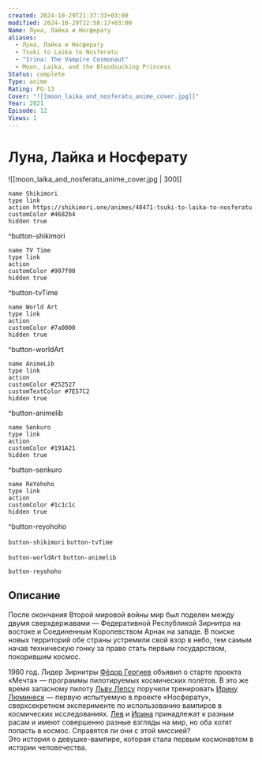 ```yaml
---
created: 2024-10-29T21:37:33+03:00
modified: 2024-10-29T22:58:17+03:00
Name: Луна, Лайка и Носферату
aliases:
  - Луна, Лайка и Носферату
  - Tsuki to Laika to Nosferatu
  - "Irina: The Vampire Cosmonaut"
  - Moon, Laika, and the Bloodsucking Princess
Status: complete
Type: anime
Rating: PG-13
Cover: "![[moon_laika_and_nosferatu_anime_cover.jpg]]"
Year: 2021
Episode: 12
Views: 1
---
```


# Луна, Лайка и Носферату

![[moon_laika_and_nosferatu_anime_cover.jpg | 300]]

```button
name Shikimori
type link
action https://shikimori.one/animes/48471-tsuki-to-laika-to-nosferatu
customColor #4682b4
hidden true
```
^button-shikimori

```button
name TV Time
type link
action 
customColor #997f00
hidden true
```
^button-tvTime

```button
name World Art
type link
action 
customColor #7a0000
hidden true
```
^button-worldArt

```button
name AnimeLib
type link
action 
customColor #252527
customTextColor #7E57C2
hidden true
```
^button-animelib

```button
name Senkuro
type link
action 
customColor #191A21
hidden true
```
^button-senkuro

```button
name ReYohoho
type link
action 
customColor #1c1c1c
hidden true
```
^button-reyohoho



`button-shikimori` `button-tvTime`

`button-worldArt` `button-animelib`

`button-reyohoho`

## Описание

После окончания Второй мировой войны мир был поделен между двумя сверхдержавами — Федеративной Республикой Зирнитра на востоке и Соединенным Королевством Арнак на западе. В поиске новых территорий обе страны устремили свой взор в небо, тем самым начав техническую гонку за право стать первым государством, покорившим космос.

1960 год. Лидер Зирнитры [Фёдор Гергиев](https://shikimori.one/characters/199389-fyodor-gergiev) объявил о старте проекта «Мечта» — программы пилотируемых космических полётов. В это же время запасному пилоту [Льву Лепсу](https://shikimori.one/characters/194275-lev-leps) поручили тренировать [Ирину Люминеск](https://shikimori.one/characters/194274-irina-luminesk) — первую испытуемую в проекте «Носферату», сверхсекретном эксперименте по использованию вампиров в космических исследованиях. [Лев](https://shikimori.one/characters/194275-lev-leps) и [Ирина](https://shikimori.one/characters/194274-irina-luminesk) принадлежат к разным расам и имеют совершенно разные взгляды на мир, но оба хотят попасть в космос. Справятся ли они с этой миссией?  
Это история о девушке-вампире, которая стала первым космонавтом в истории человечества.
